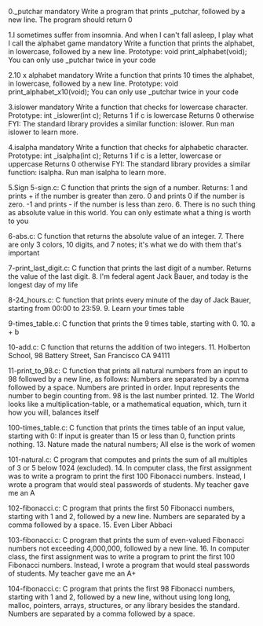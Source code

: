 0._putchar mandatory Write a program that prints _putchar, followed by a new line.
The program should return 0

1.I sometimes suffer from insomnia. And when I can't fall asleep, I play what I call the alphabet game mandatory Write a function that prints the alphabet, in lowercase, followed by a new line.
Prototype: void print_alphabet(void); You can only use _putchar twice in your code

2.10 x alphabet mandatory Write a function that prints 10 times the alphabet, in lowercase, followed by a new line.
Prototype: void print_alphabet_x10(void); You can only use _putchar twice in your code

3.islower mandatory Write a function that checks for lowercase character.
Prototype: int _islower(int c); Returns 1 if c is lowercase Returns 0 otherwise FYI: The standard library provides a similar function: islower. Run man islower to learn more.

4.isalpha mandatory Write a function that checks for alphabetic character.
Prototype: int _isalpha(int c); Returns 1 if c is a letter, lowercase or uppercase Returns 0 otherwise FYI: The standard library provides a similar function: isalpha. Run man isalpha to learn more.

5.Sign
5-sign.c: C function that prints the sign of a number. Returns: 1 and prints + if the number is greater than zero. 0 and prints 0 if the number is zero. -1 and prints - if the number is less than zero. 6. There is no such thing as absolute value in this world. You can only estimate what a thing is worth to you

6-abs.c: C function that returns the absolute value of an integer. 7. There are only 3 colors, 10 digits, and 7 notes; it's what we do with them that's important

7-print_last_digit.c: C function that prints the last digit of a number. Returns the value of the last digit. 8. I'm federal agent Jack Bauer, and today is the longest day of my life

8-24_hours.c: C function that prints every minute of the day of Jack Bauer, starting from 00:00 to 23:59. 9. Learn your times table

9-times_table.c: C function that prints the 9 times table, starting with 0. 10. a + b

10-add.c: C function that returns the addition of two integers. 11. Holberton School, 98 Battery Street, San Francisco CA 94111

11-print_to_98.c: C function that prints all natural numbers from an input to 98 followed by a new line, as follows: Numbers are separated by a comma followed by a space. Numbers are printed in order. Input represents the number to begin counting from. 98 is the last number printed. 12. The World looks like a multiplication-table, or a mathematical equation, which, turn it how you will, balances itself

100-times_table.c: C function that prints the times table of an input value, starting with 0: If input is greater than 15 or less than 0, function prints nothing. 13. Nature made the natural numbers; All else is the work of women

101-natural.c: C program that computes and prints the sum of all multiples of 3 or 5 below 1024 (excluded). 14. In computer class, the first assignment was to write a program to print the first 100 Fibonacci numbers. Instead, I wrote a program that would steal passwords of students. My teacher gave me an A

102-fibonacci.c: C program that prints the first 50 Fibonacci numbers, starting with 1 and 2, followed by a new line. Numbers are separated by a comma followed by a space. 15. Even Liber Abbaci

103-fibonacci.c: C program that prints the sum of even-valued Fibonacci numbers not exceeding 4,000,000, followed by a new line. 16. In computer class, the first assignment was to write a program to print the first 100 Fibonacci numbers. Instead, I wrote a program that would steal passwords of students. My teacher gave me an A+

104-fibonacci.c: C program that prints the first 98 Fibonacci numbers, starting with 1 and 2, followed by a new line, without using long long, malloc, pointers, arrays, structures, or any library besides the standard. Numbers are separated by a comma followed by a space.
